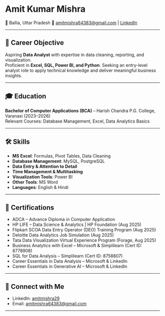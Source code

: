 # Amit Kumar Mishra  

📍 Ballia, Uttar Pradesh 
📧 [amitmishra64383@gmail.com](mailto:amitmishra64383@gmail.com) | [LinkedIn](https://www.linkedin.com/in/amitmishra29)  

---

## 🎯 Career Objective
Aspiring **Data Analyst** with expertise in data cleaning, reporting, and visualization.  
Proficient in **Excel, SQL, Power BI, and Python**. Seeking an entry-level analyst role to apply technical knowledge and deliver meaningful business insights.  

---

## 🎓 Education
**Bachelor of Computer Applications (BCA)** – Harish Chandra P.G. College, Varanasi (2023–2026)  
Relevant Courses: Database Management, Excel, Data Analytics Basics  

---

## 🛠 Skills
- **MS Excel**: Formulas, Pivot Tables, Data Cleaning  
- **Database Management**: MySQL, PostgreSQL  
- **Data Entry & Attention to Detail**  
- **Time Management & Multitasking**  
- **Visualization Tools**: Power BI  
- **Other Tools**: MS Word  
- **Languages**: English & Hindi  

---

## 📜 Certifications
- ADCA – Advance Diploma in Computer Application  
- HP LIFE – Data Science & Analytics | HP Foundation (Aug 2025)  
- Flipkart SCOA Data Entry Operator (DEO) Training Program (Aug 2025)  
- Deloitte Data Analytics Job Simulation (Aug 2025)  
- Tata Data Visualization Virtual Experience Program (Forage, Aug 2025)  
- Business Analytics with Excel – Microsoft & Simplilearn (Cert ID: 8778908)  
- SQL for Data Analysis – Simplilearn (Cert ID: 8758807)  
- Career Essentials in Data Analysis – Microsoft & LinkedIn  
- Career Essentials in Generative AI – Microsoft & LinkedIn  

---

## 🔗 Connect with Me
- LinkedIn: [amitmishra29](https://www.linkedin.com/in/amitmishra29)  
- Email: [amitmishra64383@gmail.com](mailto:amitmishra64383@gmail.com)  

---
